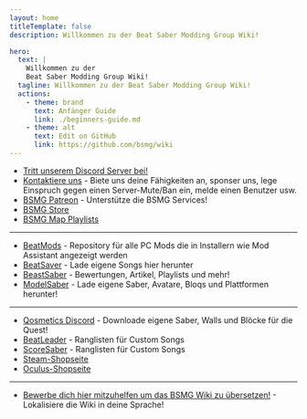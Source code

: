 ```yaml
---
layout: home
titleTemplate: false
description: Willkommen zu der Beat Saber Modding Group Wiki!

hero:
  text: |
    Willkommen zu der
    Beat Saber Modding Group Wiki!
  tagline: Willkommen zu der Beat Saber Modding Group Wiki!
  actions:
    - theme: brand
      text: Anfänger Guide
      link: ./beginners-guide.md
    - theme: alt
      text: Edit on GitHub
      link: https://github.com/bsmg/wiki
---
```


<!-- markdownlint-disable-file MD033 -->
<!-- markdownlint-disable MD041 -->

<script setup lang="ts">
  import Home from '../.vitepress/components/Home.vue'
  import HomeGroup from '../.vitepress/components/HomeGroup.vue'
  import HomeItem from '../.vitepress/components/HomeItem.vue'
  import HomeLinks from '../.vitepress/components/HomeLinks.vue'
</script>

<Home>
  <HomeGroup title="Erste Schritte">
    <HomeItem name="PC Modding" href="./pc-modding.html" />
    <HomeItem name="Quest Modding" href="./quest-modding.html" />
    <HomeItem name="Häufige Probleme" href="./support/" />
    <HomeItem name="Grips and Tricks" href="./grips-and-tricks.html" />
    <HomeItem name="Ranking and Scoring Anleitung" href="./ranking-guide.html" />
  </HomeGroup>

  <HomeGroup title="Neue Dinge erstellen">
    <HomeItem name="Anleitung für Modder" href="./modding/" />
    <HomeItem name="Quellen für Mapper" href="./mapping/" />
    <HomeItem name="Anleitung für 3D modelling" href="./models/" />
  </HomeGroup>

  <HomeGroup title="Andere Quellen">
    <HomeItem name="Über uns" href="./about/" />
    <HomeItem name="Gesundheit und Sicherheit" href="./health-and-safety.html" />
    <HomeItem name="Oft gefragte Fragen" href="./faq/" />
    <HomeItem name="Communities" href="./communities/" />
  </HomeGroup>
</Home>

<HomeLinks>

- [Tritt unserem Discord Server bei!](https://discord.gg/beatsabermods)
- [Kontaktiere uns](https://bsmg.dev/contact) - Biete uns deine Fähigkeiten an, sponser uns, lege Einspruch gegen einen Server-Mute/Ban ein, melde einen Benutzer usw.
- [BSMG Patreon](https://www.patreon.com/beatsabermods) - Unterstütze die BSMG Services!
- [BSMG Store](https://bsmgstore.com/)
- [BSMG Map Playlists](https://beatsaver.com/profile/4329735#playlists)

---

- [BeatMods](https://beatmods.com) - Repository für alle PC Mods die in Installern wie Mod Assistant angezeigt werden
- [BeatSaver](https://beatsaver.com/) - Lade eigene Songs hier herunter
- [BeastSaber](https://bsaber.com/) - Bewertungen, Artikel, Playlists und mehr!
- [ModelSaber](https://modelsaber.com/) - Lade eigene Saber, Avatare, Bloqs und Plattformen herunter!

---

- [Qosmetics Discord](https://discord.gg/qosmetics) - Downloade eigene Saber, Walls und Blöcke für die Quest!
- [BeatLeader](https://www.beatleader.xyz/) - Ranglisten für Custom Songs
- [ScoreSaber](https://scoresaber.com/) - Ranglisten für Custom Songs
- [Steam-Shopseite](https://store.steampowered.com/app/620980/Beat_Saber/)
- [Oculus-Shopseite](https://www.oculus.com/experiences/rift/1304877726278670/)

---

- [Bewerbe dich hier mitzuhelfen um das BSMG Wiki zu übersetzen!](https://forms.gle/e3BqA3poMjESARe76) - Lokalisiere die Wiki in deine Sprache!

</HomeLinks>
